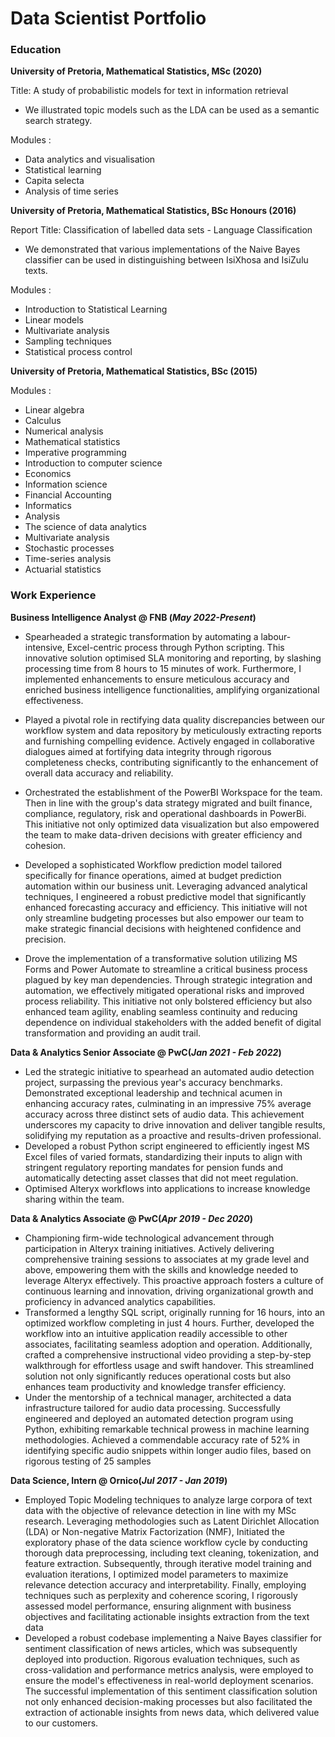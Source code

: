 # Data Scientist Portfolio

### Education 
**University of Pretoria, Mathematical Statistics, MSc (2020)**

Title: A study of probabilistic models for text in information retrieval
<ul>
  <li> We illustrated topic models such as the LDA can be used as a semantic search strategy. </li>
</ul>

Modules :
- Data analytics and visualisation
- Statistical learning
- Capita selecta
- Analysis of time series

**University of Pretoria, Mathematical Statistics, BSc Honours (2016)**

Report Title: Classification of labelled data sets - Language Classification 
<ul>
    <li> We demonstrated that various implementations of the Naive Bayes classifier can be used in distinguishing between IsiXhosa and IsiZulu texts. </li>
</ul>

Modules :
- Introduction to Statistical Learning
- Linear models
- Multivariate analysis
- Sampling techniques
- Statistical process control

**University of Pretoria, Mathematical Statistics, BSc (2015)**

Modules :  
-  Linear algebra
- Calculus
- Numerical analysis
- Mathematical statistics
- Imperative programming
- Introduction to computer science
- Economics
- Information science
- Financial Accounting
- Informatics
- Analysis
- The science of data analytics
- Multivariate analysis
- Stochastic processes
- Time-series analysis
- Actuarial statistics

### Work Experience
**Business Intelligence Analyst @ FNB (_May 2022-Present_)**
- Spearheaded a strategic transformation by automating a labour-intensive, Excel-centric process through Python scripting. This innovative solution optimised SLA monitoring and reporting, by slashing processing time from 8 hours to 15 minutes of work. Furthermore, I implemented enhancements to ensure meticulous accuracy and enriched business intelligence functionalities, amplifying organizational effectiveness.
  
- Played a pivotal role in rectifying data quality discrepancies between our workflow system and data repository by meticulously extracting reports and furnishing compelling evidence. Actively engaged in collaborative dialogues aimed at fortifying data integrity through rigorous completeness checks, contributing significantly to the enhancement of overall data accuracy and reliability.
  
- Orchestrated the establishment of the PowerBI Workspace for the team. Then in line with the group's data strategy migrated and built finance, compliance, regulatory, risk and operational dashboards in PowerBi. This initiative not only optimized data visualization but also empowered the team to make data-driven decisions with greater efficiency and cohesion.
  
-  Developed a sophisticated Workflow prediction model tailored specifically for finance operations, aimed at budget prediction automation within our business unit. Leveraging advanced analytical techniques, I engineered a robust predictive model that significantly enhanced forecasting accuracy and efficiency. This initiative will not only streamline budgeting processes but also empower our team to make strategic financial decisions with heightened confidence and precision.
-  Drove the implementation of a transformative solution utilizing MS Forms and Power Automate to streamline a critical business process plagued by key man dependencies. Through strategic integration and automation, we effectively mitigated operational risks and improved process reliability. This initiative not only bolstered efficiency but also enhanced team agility, enabling seamless continuity and reducing dependence on individual stakeholders with the added benefit of digital transformation and providing an audit trail.

**Data & Analytics Senior Associate @ PwC(_Jan 2021 - Feb 2022_)**
- Led the strategic initiative to spearhead an automated audio detection project, surpassing the previous year's accuracy benchmarks. Demonstrated exceptional leadership and technical acumen in enhancing accuracy rates, culminating in an impressive 75% average accuracy across three distinct sets of audio data. This achievement underscores my capacity to drive innovation and deliver tangible results, solidifying my reputation as a proactive and results-driven professional.
- Developed a robust Python script engineered to efficiently ingest MS Excel files of varied formats, standardizing their inputs to align with stringent regulatory reporting mandates for pension funds and automatically detecting asset classes that did not meet regulation.
- Optimised Alteryx workflows into applications to increase knowledge sharing within the team.


**Data & Analytics Associate @ PwC(_Apr 2019 - Dec 2020_)**

- Championing firm-wide technological advancement through participation in Alteryx training initiatives. Actively delivering comprehensive training sessions to associates at my grade level and above, empowering them with the skills and knowledge needed to leverage Alteryx effectively. This proactive approach fosters a culture of continuous learning and innovation, driving organizational growth and proficiency in advanced analytics capabilities.
- Transformed a lengthy SQL script, originally running for 16 hours, into an optimized workflow completing in just 4 hours. Further, developed the workflow into an intuitive application readily accessible to other associates, facilitating seamless adoption and operation. Additionally, crafted a comprehensive instructional video providing a step-by-step walkthrough for effortless usage and swift handover. This streamlined solution not only significantly reduces operational costs but also enhances team productivity and knowledge transfer efficiency.
- Under the mentorship of a technical manager, architected a data infrastructure tailored for audio data processing. Successfully engineered and deployed an automated detection program using Python, exhibiting remarkable technical prowess in machine learning methodologies. Achieved a commendable accuracy rate of 52% in identifying specific audio snippets within longer audio files, based on rigorous testing of 25 samples
  
**Data Science, Intern @ Ornico(_Jul 2017 - Jan 2019_)**
- Employed Topic Modeling techniques to analyze large corpora of text data with the objective of relevance detection in line with my MSc research. Leveraging methodologies such as Latent Dirichlet Allocation (LDA) or Non-negative Matrix Factorization (NMF), Initiated the exploratory phase of the data science workflow cycle by conducting thorough data preprocessing, including text cleaning, tokenization, and feature extraction. Subsequently, through iterative model training and evaluation iterations, I optimized model parameters to maximize relevance detection accuracy and interpretability. Finally, employing techniques such as perplexity and coherence scoring, I rigorously assessed model performance, ensuring alignment with business objectives and facilitating actionable insights extraction from the text data
- Developed a robust codebase implementing a Naive Bayes classifier for sentiment classification of news articles, which was subsequently deployed into production.  Rigorous evaluation techniques, such as cross-validation and performance metrics analysis, were employed to ensure the model's effectiveness in real-world deployment scenarios. The successful implementation of this sentiment classification solution not only enhanced decision-making processes but also facilitated the extraction of actionable insights from news data, which delivered value to our customers.
